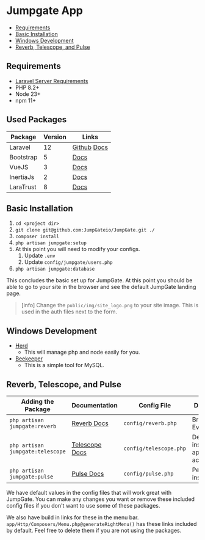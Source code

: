 # Jumpgate App

- [Requirements](#requirements)
- [Basic Installation](#basic-installation)
- [Windows Development](#windows-dev)
- [Reverb, Telescope, and Pulse](#optional-packages)

<a name="requirements"></a>
## Requirements

- [Laravel Server Requirements](https://laravel.com/docs/12.x/deployment#server-requirements)
- PHP 8.2+
- Node 23+
- npm 11+

<a name="used-packages"></a>
## Used Packages

| Package   | Version | Links                                                                                   |
|-----------|---------|-----------------------------------------------------------------------------------------|
| Laravel   | 12      | [Github](https://github.com/laravel/laravel)&nbsp;[Docs](https://laravel.com/docs/12.x) |
| Bootstrap | 5       | [Docs](https://getbootstrap.com/docs/5.3/getting-started/introduction/)                 |
| VueJS     | 3       | [Docs](vuejs.org/guide)                                                                 |
| InertiaJs | 2       | [Docs](https://inertiajs.com/)                                                          |
| LaraTrust | 8       | [Docs](https://laratrust.santigarcor.me/docs/8.x/)                                      |

<a name="basic-installation"></a>
## Basic Installation

1. `cd <project dir>`
2. `git clone git@github.com:JumpGateio/JumpGate.git ./`
3. `composer install`
4. `php artisan jumpgate:setup`
5. At this point you will need to modify your configs.
   1. Update `.env`
   2. Update `config/jumpgate/users.php`
6. `php artisan jumpgate:database`

This concludes the basic set up for JumpGate.  At this point you should be able to go to your site in the browser and
see the default JumpGate landing page.

> [info]
> Change the `public/img/site_logo.png` to your site image.  This is used in the auth files next to the form.

<a name="windows-dev"></a>
## Windows Development

- [Herd](https://herd.laravel.com)
  - This will manage php and node easily for you.
- [Beekeeper](https://www.beekeeperstudio.io)
  - This is a simple tool for MySQL.

<a name="optional-packages"></a>
## Reverb, Telescope, and Pulse

| Adding the Package               | Documentation                                             | Config File            | Description                              |
|----------------------------------|-----------------------------------------------------------|------------------------|------------------------------------------|
| `php artisan jumpgate:reverb`    | [Reverb Docs](https://laravel.com/docs/12.x/reverb)       | `config/reverb.php`    | Broadcasting Events                      |
| `php artisan jumpgate:telescope` | [Telescope Docs](https://laravel.com/docs/12.x/telescope) | `config/telescope.php` | Detailed insights on application actions |
| `php artisan jumpgate:pulse`     | [Pulse Docs](https://laravel.com/docs/12.x/pulse)         | `config/pulse.php`     | Performance insights                     |

We have default values in the config files that will work great with JumpGate.  You can make any changes you want or
remove these included config files if you don't want to use some of these packages.

We also have build in links for these in the menu bar.  `app/Http/Composers/Menu.php@generateRightMenu()` has these links
included by default.  Feel free to delete them if you are not using the packages.
